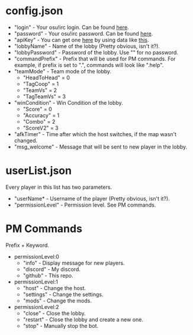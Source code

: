 # config.json
* "login" - Your osu!irc login. Can be found [here](osu.ppy.sh/p/irc).
* "password" - Your osu!irc password. Can be found [here](osu.ppy.sh/p/irc).
* "apiKey" - You can get one [here](osu.ppy.sh/p/api) by using data like [this](https://imgur.com/a/oYPpAzg).
* "lobbyName" - Name of the lobby (Pretty obvious, isn't it?).
* "lobbyPassword" - Password of the lobby. Use "" for no password.
* "commandPrefix" - Prefix that will be used for PM commands. For example, if prefix is set to ".", commands will look like ".help".
* "teamMode" - Team mode of the lobby.
  * "HeadToHead" = 0
  * "TagCoop" = 1
  * "TeamVs" = 2
  * "TagTeamVs" = 3
* "winCondition" - Win Condition of the lobby.
  * "Score" = 0
  * "Accuracy" = 1
  * "Combo" = 2
  * "ScoreV2" = 3
* "afkTimer" - Time after which the host switches, if the map wasn't changed.
* "msg_welcome" - Message that will be sent to new player in the lobby.
# userList.json
Every player in this list has two parameters.
* "userName* - Username of the player (Pretty obvious, isn't it?).
* "permissionLevel" - Permission level. See PM commands.
# PM Commands
Prefix + Keyword.
* permissionLevel:0
  * "info" - Display message for new players.
  * "discord" - My discord.
  * "github" - This repo.
* permissionLevel:1
  * "host" - Change the host.
  * "settings" - Change the settings.
  * "mods" - Change the mods.
* permissionLevel:2
  * "close" - Close the lobby.
  * "restart" - Close the lobby and create a new one.
  * "stop" - Manually stop the bot.
